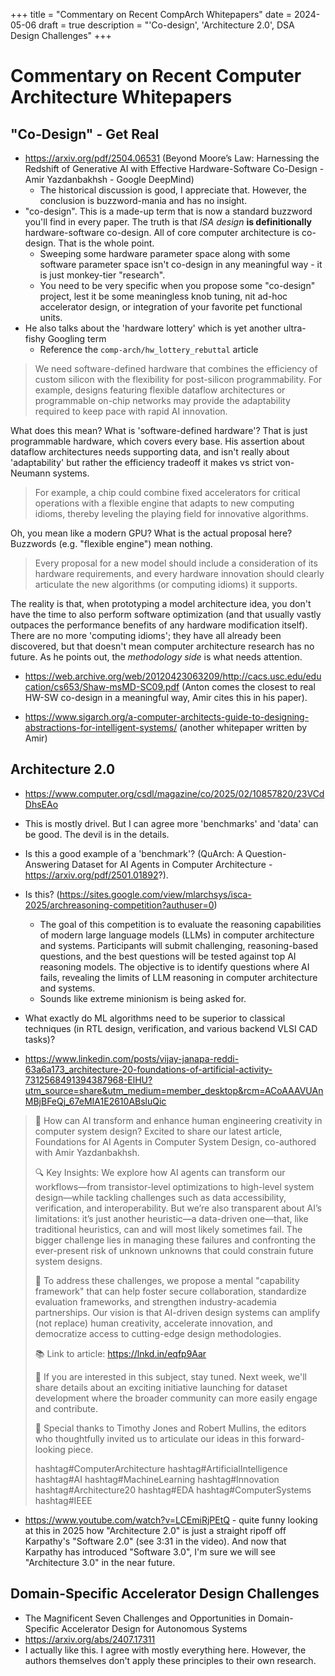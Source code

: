 +++
title = "Commentary on Recent CompArch Whitepapers"
date = 2024-05-06
draft = true
description = "'Co-design', 'Architecture 2.0', DSA Design Challenges"
+++

# Commentary on Recent Computer Architecture Whitepapers

## "Co-Design" - Get Real

- https://arxiv.org/pdf/2504.06531 (Beyond Moore’s Law: Harnessing the Redshift of Generative AI with Effective Hardware-Software Co-Design - Amir Yazdanbakhsh - Google DeepMind)
  - The historical discussion is good, I appreciate that. However, the conclusion is buzzword-mania and has no insight.
- "co-design". This is a made-up term that is now a standard buzzword you'll find in every paper. The truth is that *ISA design* **is definitionally** hardware-software co-design. All of core computer architecture is co-design. That is the whole point.
  - Sweeping some hardware parameter space along with some software parameter space isn't co-design in any meaningful way - it is just monkey-tier "research".
  - You need to be very specific when you propose some "co-design" project, lest it be some meaningless knob tuning, nit ad-hoc accelerator design, or integration of your favorite pet functional units.
- He also talks about the 'hardware lottery' which is yet another ultra-fishy Googling term
  - Reference the `comp-arch/hw_lottery_rebuttal` article

> We need software-defined hardware that combines the efficiency of custom silicon with the flexibility for post-silicon programmability. For example, designs featuring flexible dataflow architectures or programmable on-chip networks may provide the adaptability required to keep pace with rapid AI innovation.

What does this mean? What is 'software-defined hardware'? That is just programmable hardware, which covers every base. His assertion about dataflow architectures needs supporting data, and isn't really about 'adaptability' but rather the efficiency tradeoff it makes vs strict von-Neumann systems.

> For example, a chip could combine fixed accelerators for critical operations with a flexible engine that adapts to new computing idioms, thereby leveling the playing field for innovative algorithms.

Oh, you mean like a modern GPU? What is the actual proposal here? Buzzwords (e.g. "flexible engine") mean nothing.

> Every proposal for a new model should include a consideration of its hardware requirements, and every hardware innovation should clearly articulate the new algorithms (or computing idioms) it supports.

The reality is that, when prototyping a model architecture idea, you don't have the time to also perform software optimization (and that usually vastly outpaces the performance benefits of any hardware modification itself). There are no more 'computing idioms'; they have all already been discovered, but that doesn't mean computer architecture research has no future. As he points out, the *methodology side* is what needs attention.

- https://web.archive.org/web/20120423063209/http://cacs.usc.edu/education/cs653/Shaw-msMD-SC09.pdf (Anton comes the closest to real HW-SW co-design in a meaningful way, Amir cites this in his paper).

- https://www.sigarch.org/a-computer-architects-guide-to-designing-abstractions-for-intelligent-systems/ (another whitepaper written by Amir)

## Architecture 2.0

- https://www.computer.org/csdl/magazine/co/2025/02/10857820/23VCdDhsEAo
- This is mostly drivel. But I can agree more 'benchmarks' and 'data' can be good. The devil is in the details.
- Is this a good example of a 'benchmark'? (QuArch: A Question-Answering Dataset for AI Agents in Computer Architecture - https://arxiv.org/pdf/2501.01892?).
- Is this? (https://sites.google.com/view/mlarchsys/isca-2025/archreasoning-competition?authuser=0)
  - The goal of this competition is to evaluate the reasoning capabilities of modern large language models (LLMs) in computer architecture and systems. Participants will submit challenging, reasoning-based questions, and the best questions will be tested against top AI reasoning models. The objective is to identify questions where AI fails, revealing the limits of LLM reasoning in computer architecture and systems.
  - Sounds like extreme minionism is being asked for.
- What exactly do ML algorithms need to be superior to classical techniques (in RTL design, verification, and various backend VLSI CAD tasks)?

- https://www.linkedin.com/posts/vijay-janapa-reddi-63a6a173_architecture-20-foundations-of-artificial-activity-7312568491394387968-ElHU?utm_source=share&utm_medium=member_desktop&rcm=ACoAAAVUAnMBjBFeQj_67eMIA1E2610ABsluQic

> 🎉 How can AI transform and enhance human engineering creativity in computer system design? Excited to share our latest article, Foundations for AI Agents in Computer System Design, co-authored with Amir Yazdanbakhsh.
>
> 🔍 Key Insights: We explore how AI agents can transform our workflows—from transistor-level optimizations to high-level system design—while tackling challenges such as data accessibility, verification, and interoperability. But we’re also transparent about AI’s limitations: it’s just another heuristic—a data-driven one—that, like traditional heuristics, can and will most likely sometimes fail. The bigger challenge lies in managing these failures and confronting the ever-present risk of unknown unknowns that could constrain future system designs.
>
> 🔗 To address these challenges, we propose a mental "capability framework" that can help foster secure collaboration, standardize evaluation frameworks, and strengthen industry-academia partnerships. Our vision is that AI-driven design systems can amplify (not replace) human creativity, accelerate innovation, and democratize access to cutting-edge design methodologies.
>
> 📚 Link to article: https://lnkd.in/eqfp9Aar
>
> 🌟 If you are interested in this subject, stay tuned. Next week, we'll share details about an exciting initiative launching for dataset development where the broader community can more easily engage and contribute.
>
> 🙏 Special thanks to Timothy Jones and Robert Mullins, the editors who thoughtfully invited us to articulate our ideas in this forward-looking piece.
>
> hashtag#ComputerArchitecture hashtag#ArtificialIntelligence hashtag#AI hashtag#MachineLearning hashtag#Innovation hashtag#Architecture20 hashtag#EDA hashtag#ComputerSystems hashtag#IEEE

- https://www.youtube.com/watch?v=LCEmiRjPEtQ - quite funny looking at this in 2025 how "Architecture 2.0" is just a straight ripoff off Karpathy's "Software 2.0" (see 3:31 in the video). And now that Karpathy has introduced "Software 3.0", I'm sure we will see "Architecture 3.0" in the near future.

## Domain-Specific Accelerator Design Challenges

- The Magnificent Seven Challenges and Opportunities in Domain-Specific Accelerator Design for Autonomous Systems
- https://arxiv.org/abs/2407.17311
- I actually like this. I agree with mostly everything here. However, the authors themselves don't apply these principles to their own research.
